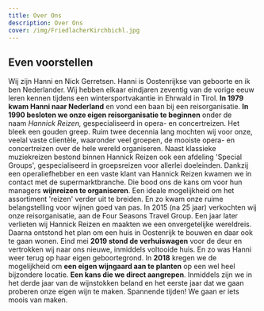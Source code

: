 ```yaml
---
title: Over Ons
description: Over Ons
cover: /img/FriedlacherKirchbichl.jpg
---
```

## **Even voorstellen**

Wij zijn Hanni en Nick Gerretsen. Hanni is Oostenrijkse van geboorte en ik ben Nederlander. Wij hebben elkaar eindjaren zeventig van de vorige eeuw leren kennen tijdens een wintersportvakantie in Ehrwald in Tirol. **In 1979 kwam Hanni naar Nederland** en vond een baan bij een reisorganisatie. **In 1990 besloten we onze eigen reisorganisatie te beginnen** onder de naam *Hannick Reizen,* gespecialiseerd in opera- en concertreizen. Het bleek een gouden greep. Ruim twee decennia lang mochten wij voor onze, veelal vaste clientèle, waaronder veel groepen, de mooiste opera- en concertreizen over de hele wereld organiseren. Naast klassieke muziekreizen bestond binnen Hannick Reizen ook een afdeling 'Special Groups', gespecialiseerd in groepsreizen voor allerlei doeleinden. Dankzij een operaliefhebber en een vaste klant van Hannick Reizen kwamen we in contact met de supermarktbranche. Die bood ons de kans om voor hun managers **wijnreizen te organiseren**. Een ideale mogelijkheid om het assortiment 'reizen' verder uit te breiden. En zo kwam onze ruime belangstelling voor wijnen goed van pas. In 2015 (na 25 jaar) verkochten wij onze reisorganisatie, aan de Four Seasons Travel Group. Een jaar later verlieten wij Hannick Reizen en maakten we een onvergetelijke wereldreis. Daarna ontstond het plan om een huis in Oostenrijk te bouwen en daar ook te gaan wonen. Eind mei **2019 stond de verhuiswagen** voor de deur en vertrokken wij naar ons nieuwe, inmiddels voltooide huis. En zo was Hanni weer terug op haar eigen geboortegrond. In **2018** kregen we de mogelijkheid om **een eigen wijngaard aan te planten** op een wel heel bijzondere locatie. **Een kans die we direct aangrepen**. Inmiddels zijn we in het derde jaar van de wijnstokken beland en het eerste jaar dat we gaan proberen onze eigen wijn te maken. Spannende tijden! We gaan er iets moois van maken.